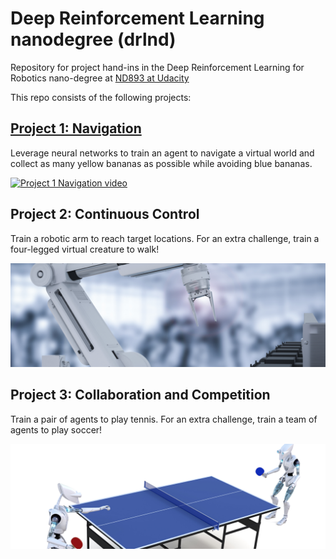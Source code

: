 # Deep Reinforcement Learning nanodegree (drlnd)

Repository for project hand-ins in the Deep Reinforcement Learning for Robotics nano-degree at [ND893 at Udacity](https://www.udacity.com/course/deep-reinforcement-learning-nanodegree--nd893)

This repo consists of the following projects:

## [Project 1: Navigation](/project_1_Navigation)
Leverage neural networks to train an agent to navigate a virtual world and collect as many yellow bananas as possible while avoiding blue bananas.

[![Project 1 Navigation video](https://img.youtube.com/vi/d4H7VNFdhHs/0.jpg)](https://www.youtube.com/watch?v=d4H7VNFdhHs)

## Project 2: Continuous Control
Train a robotic arm to reach target locations. For an extra challenge, train a four-legged virtual creature to walk!

![Continuous Control](images/project-image2.png)

## Project 3: Collaboration and Competition
Train a pair of agents to play tennis. For an extra challenge, train a team of agents to play soccer!

![Collaboration and Competition](images/project-image3.png)
